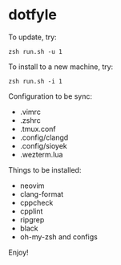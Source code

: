 # dotfyle
To update, try:
```{zsh}
zsh run.sh -u 1
```

To install to a new machine, try:
```{zsh}
zsh run.sh -i 1
```
Configuration to be sync:
- .vimrc
- .zshrc
- .tmux.conf
- .config/clangd
- .config/sioyek
- .wezterm.lua

Things to be installed:
- neovim
- clang-format
- cppcheck
- cpplint
- ripgrep
- black
- oh-my-zsh and configs

Enjoy!
